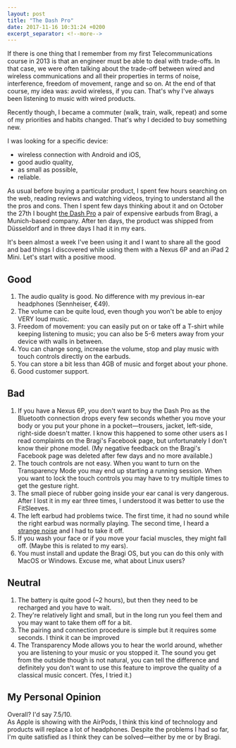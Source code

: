 ```yaml
---
layout: post
title: "The Dash Pro"
date: 2017-11-16 10:31:24 +0200
excerpt_separator: <!--more-->
---
```


If there is one thing that I remember from my first Telecommunications course in 2013 is that an engineer must be able to deal with trade-offs. In that case, we were often talking about the trade-off between wired and wireless communications and all their properties in terms of noise, interference, freedom of movement, range and so on. At the end of that course, my idea was: avoid wireless, if you can. That's why I've always been listening to music with wired products.

Recently though, I became a commuter (walk, train, walk, repeat) and some of my priorities and habits changed. That's why I decided to buy something new.

I was looking for a specific device:
- wireless connection with Android and iOS,
- good audio quality,
- as small as possible,
- reliable.

As usual before buying a particular product, I spent few hours searching on the web, reading reviews and watching videos, trying to understand all the the pros and cons. Then I spent few days thinking about it and on October the 27th I bought [the Dash Pro](https://www.bragi.com/thedashpro/) a pair of expensive earbuds from Bragi, a Munich-based company. After ten days, the product was shipped from Düsseldorf and in three days I had it in my ears.

It's been almost a week I've been using it and I want to share all the good and bad things I discovered while using them with a Nexus 6P and an iPad 2 Mini. Let's start with a positive mood.

## Good

1. The audio quality is good. No difference with my previous in-ear headphones (Sennheiser, €49).
2. The volume can be quite loud, even though you won't be able to enjoy VERY loud music.
3. Freedom of movement: you can easily put on or take off a T-shirt while keeping listening to music; you can also be 5-6 meters away from your device with walls in between.  
4. You can change song, increase the volume, stop and play music with touch controls directly on the earbuds.
5. You can store a bit less than 4GB of music and forget about your phone.
6. Good customer support.

## Bad

1. If you have a Nexus 6P, you don't want to buy the Dash Pro as the Bluetooth connection drops every few seconds whether you move your body or you put your phone in a pocket—trousers, jacket, left-side, right-side doesn't matter. I know this happened to some other users as I read complaints on the Bragi's Facebook page, but unfortunately I don't know their phone model. (My negative feedback on the Bragi's Facebook page was deleted after few days and no more available.)
2. The touch controls are not easy. When you want to turn on the Transparency Mode you may end up starting a running session. When you want to lock the touch controls you may have to try multiple times to get the gesture right.
3. The small piece of rubber going inside your ear canal is very dangerous. After I lost it in my ear three times, I understood it was better to use the FitSleeves.
4. The left earbud had problems twice. The first time, it had no sound while the right earbud was normally playing. The second time, I heard a [strange noise](https://www.youtube.com/watch?v=dimdySz8F0c) and I had to take it off.
5. If you wash your face or if you move your facial muscles, they might fall off. (Maybe this is related to my ears).
6. You must install and update the Bragi OS, but you can do this only with MacOS or Windows. Excuse me, what about Linux users? 

## Neutral

1. The battery is quite good (~2 hours), but then they need to be recharged and you have to wait.
2. They're relatively light and small, but in the long run you feel them and you may want to take them off for a bit.
3. The pairing and connection procedure is simple but it requires some seconds. I think it can be improved
4. The Transparency Mode allows you to hear the world around, whether you are listening to your music or you stopped it. The sound you get from the outside though is not natural, you can tell the difference and definitely you don't want to use this feature to improve the quality of a classical music concert. (Yes, I tried it.) 

## My Personal Opinion

Overall? I'd say 7.5/10.<br />
As Apple is showing with the AirPods, I think this kind of technology and products will replace a lot of headphones. Despite the problems I had so far, I'm quite satisfied as I think they can be solved—either by me or by Bragi. 